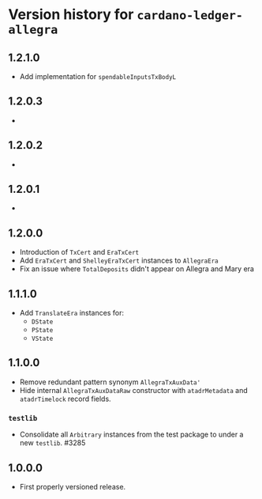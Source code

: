 # Version history for `cardano-ledger-allegra`

## 1.2.1.0

* Add implementation for `spendableInputsTxBodyL`

## 1.2.0.3

*

## 1.2.0.2

*

## 1.2.0.1

*

## 1.2.0.0

* Introduction of `TxCert` and `EraTxCert`
* Add `EraTxCert` and `ShelleyEraTxCert` instances to `AllegraEra`
* Fix an issue where `TotalDeposits` didn't appear on Allegra and Mary era

## 1.1.1.0

* Add `TranslateEra` instances for:
  * `DState`
  * `PState`
  * `VState`

## 1.1.0.0

* Remove redundant pattern synonym `AllegraTxAuxData'`
* Hide internal `AllegraTxAuxDataRaw` constructor with `atadrMetadata` and `atadrTimelock`
  record fields.

### `testlib`

* Consolidate all `Arbitrary` instances from the test package to under a new `testlib`. #3285

## 1.0.0.0

* First properly versioned release.
